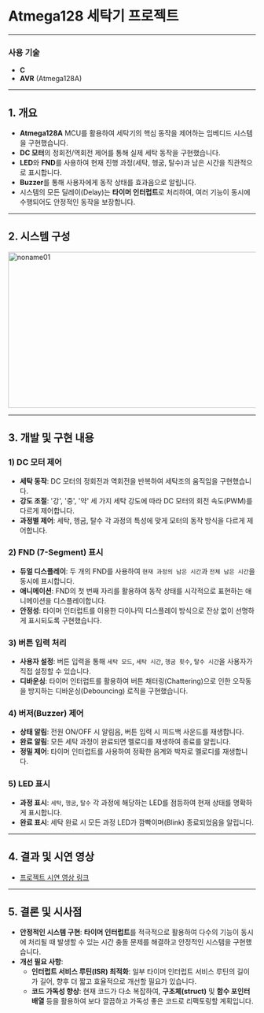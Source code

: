 # Atmega128 세탁기 프로젝트

---

### 사용 기술
- **C**
- **AVR** (Atmega128A)

---

## 1. 개요
- **Atmega128A** MCU를 활용하여 세탁기의 핵심 동작을 제어하는 임베디드 시스템을 구현했습니다.
- **DC 모터**의 정회전/역회전 제어를 통해 실제 세탁 동작을 구현했습니다.
- **LED**와 **FND**를 사용하여 현재 진행 과정(세탁, 헹굼, 탈수)과 남은 시간을 직관적으로 표시합니다.
- **Buzzer**를 통해 사용자에게 동작 상태를 효과음으로 알립니다.
- 시스템의 모든 딜레이(Delay)는 **타이머 인터럽트**로 처리하여, 여러 기능이 동시에 수행되어도 안정적인 동작을 보장합니다.

---

## 2. 시스템 구성
<img width="587" height="317" alt="noname01" src="https://github.com/user-attachments/assets/c6b21c18-59fd-4438-9ed1-f1dcf1955c49" />

---

## 3. 개발 및 구현 내용

### 1) DC 모터 제어
- **세탁 동작**: DC 모터의 정회전과 역회전을 반복하여 세탁조의 움직임을 구현했습니다.
- **강도 조절**: '강', '중', '약' 세 가지 세탁 강도에 따라 DC 모터의 회전 속도(PWM)를 다르게 제어합니다.
- **과정별 제어**: 세탁, 헹굼, 탈수 각 과정의 특성에 맞게 모터의 동작 방식을 다르게 제어합니다.

### 2) FND (7-Segment) 표시
- **듀얼 디스플레이**: 두 개의 FND를 사용하여 `현재 과정의 남은 시간`과 `전체 남은 시간`을 동시에 표시합니다.
- **애니메이션**: FND의 첫 번째 자리를 활용하여 동작 상태를 시각적으로 표현하는 애니메이션을 디스플레이합니다.
- **안정성**: 타이머 인터럽트를 이용한 다이나믹 디스플레이 방식으로 잔상 없이 선명하게 표시되도록 구현했습니다.

### 3) 버튼 입력 처리
- **사용자 설정**: 버튼 입력을 통해 `세탁 모드`, `세탁 시간`, `헹굼 횟수`, `탈수 시간`을 사용자가 직접 설정할 수 있습니다.
- **디바운싱**: 타이머 인터럽트를 활용하여 버튼 채터링(Chattering)으로 인한 오작동을 방지하는 디바운싱(Debouncing) 로직을 구현했습니다.

### 4) 버저(Buzzer) 제어
- **상태 알림**: 전원 ON/OFF 시 알림음, 버튼 입력 시 피드백 사운드를 재생합니다.
- **완료 알림**: 모든 세탁 과정이 완료되면 멜로디를 재생하여 종료를 알립니다.
- **정밀 제어**: 타이머 인터럽트를 사용하여 정확한 음계와 박자로 멜로디를 재생합니다.

### 5) LED 표시
- **과정 표시**: `세탁`, `헹굼`, `탈수` 각 과정에 해당하는 LED를 점등하여 현재 상태를 명확하게 표시합니다.
- **완료 표시**: 세탁 완료 시 모든 과정 LED가 깜빡이며(Blink) 종료되었음을 알립니다.

---

## 4. 결과 및 시연 영상
- [프로젝트 시연 영상 링크](https://www.youtube.com/watch?v=xOCPP_fHVWs)

---

## 5. 결론 및 시사점
- **안정적인 시스템 구현**: **타이머 인터럽트**를 적극적으로 활용하여 다수의 기능이 동시에 처리될 때 발생할 수 있는 시간 충돌 문제를 해결하고 안정적인 시스템을 구현했습니다.
- **개선 필요 사항**:
    - **인터럽트 서비스 루틴(ISR) 최적화**: 일부 타이머 인터럽트 서비스 루틴의 길이가 길어, 향후 더 짧고 효율적으로 개선할 필요가 있습니다.
    - **코드 가독성 향상**: 현재 코드가 다소 복잡하여, **구조체(struct)** 및 **함수 포인터 배열** 등을 활용하여 보다 깔끔하고 가독성 좋은 코드로 리팩토링할 계획입니다.
